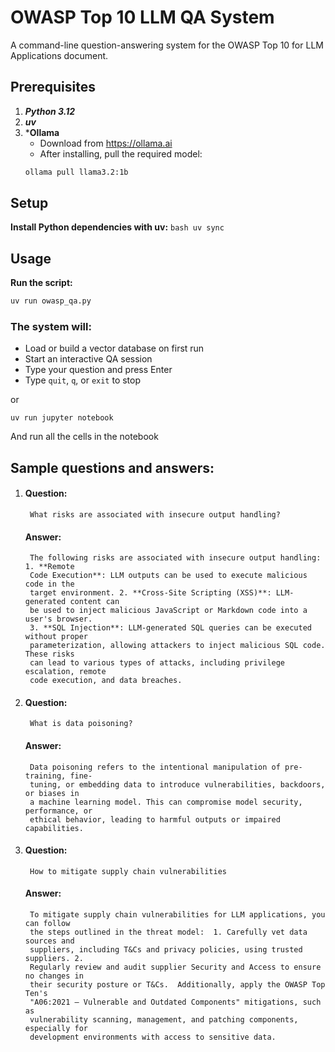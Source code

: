# OWASP Top 10 LLM QA System

A command-line question-answering system for the OWASP Top 10 for LLM Applications document.

## Prerequisites

1. ***Python 3.12***
2. ***uv***
3. ***Ollama**
    - Download from https://ollama.ai
    - After installing, pull the required model:
    ```bash
    ollama pull llama3.2:1b
    ```
## Setup
**Install Python dependencies with uv:**
    ```bash
    uv sync
    ```

## Usage
**Run the script:**
```bash
uv run owasp_qa.py 
```

### The system will:
- Load or build a vector database on first run
- Start an interactive QA session
- Type your question and press Enter
- Type `quit`, `q`, or `exit` to stop

or

```
uv run jupyter notebook
```
And run all the cells in the notebook


## Sample questions and answers:
1. 
    #### Question: 
        What risks are associated with insecure output handling?
    #### Answer: 
        The following risks are associated with insecure output handling:  1. **Remote
        Code Execution**: LLM outputs can be used to execute malicious code in the
        target environment. 2. **Cross-Site Scripting (XSS)**: LLM-generated content can
        be used to inject malicious JavaScript or Markdown code into a user's browser.
        3. **SQL Injection**: LLM-generated SQL queries can be executed without proper
        parameterization, allowing attackers to inject malicious SQL code.  These risks
        can lead to various types of attacks, including privilege escalation, remote
        code execution, and data breaches.
2.
    #### Question:
        What is data poisoning?
    #### Answer:
        Data poisoning refers to the intentional manipulation of pre-training, fine-
        tuning, or embedding data to introduce vulnerabilities, backdoors, or biases in
        a machine learning model. This can compromise model security, performance, or
        ethical behavior, leading to harmful outputs or impaired capabilities.
3.
    #### Question:
        How to mitigate supply chain vulnerabilities
    #### Answer:
        To mitigate supply chain vulnerabilities for LLM applications, you can follow
        the steps outlined in the threat model:  1. Carefully vet data sources and
        suppliers, including T&Cs and privacy policies, using trusted suppliers. 2.
        Regularly review and audit supplier Security and Access to ensure no changes in
        their security posture or T&Cs.  Additionally, apply the OWASP Top Ten's
        "A06:2021 – Vulnerable and Outdated Components" mitigations, such as
        vulnerability scanning, management, and patching components, especially for
        development environments with access to sensitive data.